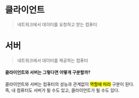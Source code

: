 클라이언트
============
>네트워크에서 데이터를 요청하고 받는 컴퓨터

서버
============
>네트워크에서 데이터를 제공하는 컴퓨터

#### 클라이언트와 서버는 그렇다면 어떻게 구분할까?
 클라이언트와 서버는 컴퓨터의 성능과 관계없이 <mark>역할에 따라</mark> 구분이 된다.   
즉, 내 컴퓨터도 서버가 될 수도 있고, 클라이언트가 될 수도 있다.
